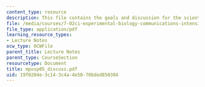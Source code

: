 ```yaml
---
content_type: resource
description: This file contains the goals and discussion for the scientific writing.
file: /media/courses/7-02ci-experimental-biology-communications-intensive-spring-2005/19f0284e3c143c4a4e5070bded850304_mposp05_discuss.pdf
file_type: application/pdf
learning_resource_types:
- Lecture Notes
ocw_type: OCWFile
parent_title: Lecture Notes
parent_type: CourseSection
resourcetype: Document
title: mposp05_discuss.pdf
uid: 19f0284e-3c14-3c4a-4e50-70bded850304
---
```

